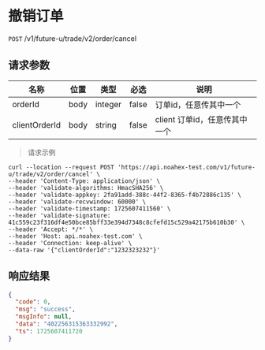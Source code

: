 # 撤销订单

`POST` /v1/future-u/trade/v2/order/cancel

## 请求参数

| 名称            | 位置   | 类型           | 必选    | 说明                  |
|---------------|------|--------------|-------|---------------------|
| orderId       | body | integer | false | 订单id，任意传其中一个        |
| clientOrderId | body | string  | false | client 订单id，任意传其中一个 |

> 请求示例

```shell
curl --location --request POST 'https://api.noahex-test.com/v1/future-u/trade/v2/order/cancel' \
--header 'Content-Type: application/json' \
--header 'validate-algorithms: HmacSHA256' \
--header 'validate-appkey: 2fa91add-388c-44f2-8365-f4b72886c135' \
--header 'validate-recvwindow: 60000' \
--header 'validate-timestamp: 1725607411560' \
--header 'validate-signature: 41c559c23f316df4e50bce85bff33e394d7348c8cfefd15c529a42175b610b30' \
--header 'Accept: */*' \
--header 'Host: api.noahex-test.com' \
--header 'Connection: keep-alive' \
--data-raw '{"clientOrderId":"1232323232"}'

```

## 响应结果

```json
{
  "code": 0,
  "msg": "success",
  "msgInfo": null,
  "data": "402256315363332992",
  "ts": 1725607411720
}
```

